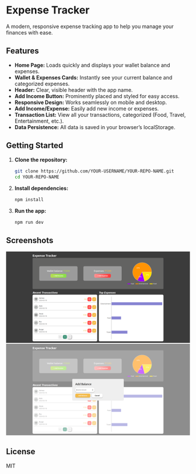 # Expense Tracker

A modern, responsive expense tracking app to help you manage your finances with ease.

## Features

- **Home Page:** Loads quickly and displays your wallet balance and expenses.
- **Wallet & Expenses Cards:** Instantly see your current balance and categorized expenses.
- **Header:** Clear, visible header with the app name.
- **Add Income Button:** Prominently placed and styled for easy access.
- **Responsive Design:** Works seamlessly on mobile and desktop.
- **Add Income/Expense:** Easily add new income or expenses.
- **Transaction List:** View all your transactions, categorized (Food, Travel, Entertainment, etc.).
- **Data Persistence:** All data is saved in your browser’s localStorage.

## Getting Started

1. **Clone the repository:**
   ```sh
   git clone https://github.com/YOUR-USERNAME/YOUR-REPO-NAME.git
   cd YOUR-REPO-NAME
   ```

2. **Install dependencies:**
   ```sh
   npm install
   ```

3. **Run the app:**
   ```sh
   npm run dev
   ```

## Screenshots

![Main Screenshot](src/assets/mainScreenshot.png)
![Balance Screenshot](src/assets/balanceScreenshot.png)

## License

MIT
